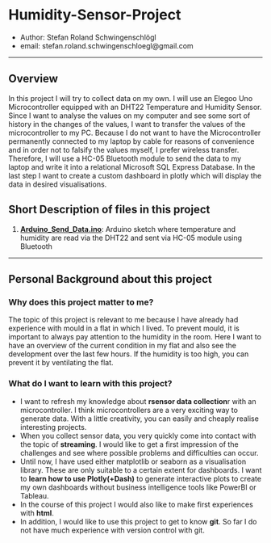 <h1> Humidity-Sensor-Project </h1>
<ul>
  <li> Author: Stefan Roland Schwingenschlögl
  <li> email: stefan.roland.schwingenschloegl@gmail.com
</ul>
<hr>

<h2>Overview</h2>
<p>In this project I will try to collect data on my own. I will use an Elegoo Uno Microcontroller equipped with an DHT22 Temperature and Humidity Sensor. Since I want to analyse the values on my computer and see some sort of history in the changes of the values, I want to transfer the values of the microcontroller to my PC. Because I do not want to have the Microcontroller permanently connected to my laptop by cable for reasons of convenience and in order not to falsify the values myself, I prefer wireless transfer. Therefore, I will use a HC-05 Bluetooth module to send the data to my laptop and write it into a relational Microsoft SQL Express Database. In the last step I want to create a custom dashboard in plotly which will display the data in desired visualisations.</p>

<h2>Short Description of files in this project</h2>
<p>
  <ol>
    <li> <a href = "https://github.com/stefan-schwingenschloegl/Humidity-Sensor-Project/blob/main/Arduino_Send_Data/Arduino_Send_Data.ino" target="_blank"><strong>Arduino_Send_Data.ino</strong></a>: Arduino sketch where temperature and humidity are read via the DHT22 and sent via HC-05 module using Bluetooth
  </ol>  
</P>

<hr>
<h2>Personal Background about this project</h2>
<h3>Why does this project matter to me?</h3>
<p>The topic of this project is relevant to me because I have already had experience with mould in a flat in which I lived. To prevent mould, it is important to always pay attention to the humidity in the room. Here I want to have an overview of the current condition in my flat and also see the development over the last few hours. If the humidity is too high, you can prevent it by ventilating the flat.</p>

<h3>What do I want to learn with this project?</h3>
<p><ul>
  <li> I want to refresh my knowledge about <strong>rsensor data collection</strong>r with an microcontroller. I think microcontrollers are a very exciting way to generate data. With a little creativity, you can easily and cheaply realise interesting projects.
  <li> When you collect sensor data, you very quickly come into contact with the topic of <strong>streaming</strong>. I would like to get a first impression of the challenges and see where possible problems and difficulties can occur.
  <li> Until now, I have used either matplotlib or seaborn as a visualisation library. These are only suitable to a certain extent for dashboards. I want to <strong>learn how to use Plotly(+Dash)</strong> to generate interactive plots to create my own dashboards without business intelligence tools like PowerBI or Tableau.
  <li> In the course of this project I would also like to make first experiences with <strong>html</strong>.
  <li> In addition, I would like to use this project to get to know <strong>git</strong>. So far I do not have much experience with version control with git.
</ul></p>

